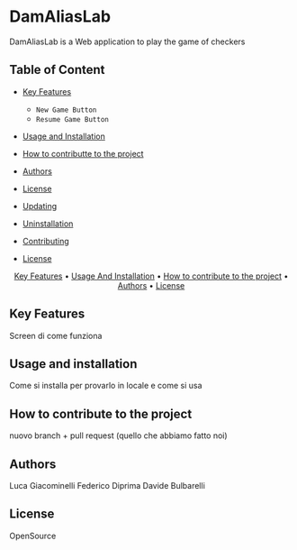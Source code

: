 # DamAliasLab
DamAliasLab is a Web application to play the game of checkers

## Table of Content

- [Key Features](#key-features)
    - `New Game Button`
    - `Resume Game Button`
    
- [Usage and Installation](#usage-and-installation)
- [How to contributte to the project](#how-to-contributte-to-the-project)
- [Authors](#authors)
- [License](#license)
- [Updating](#updating)
- [Uninstallation](#uninstallation)
- [Contributing](#contributing)
- [License](#license)
<p align="center">
  <a href="#key-features">Key Features</a> •
  <a href="#usage-and-installation">Usage And Installation</a> •
  <a href="#how-to-contribute-to-the-project">How to contribute to the project</a> •
  <a href="#authors">Authors</a> •
  <a href="#license">License</a>
</p>

## Key Features
Screen di come funziona










## Usage and installation
Come si installa per provarlo in locale e come si usa










## How to contribute to the project
nuovo branch + pull request (quello che abbiamo fatto noi)









## Authors
Luca Giacominelli
Federico Diprima
Davide Bulbarelli

## License
OpenSource
